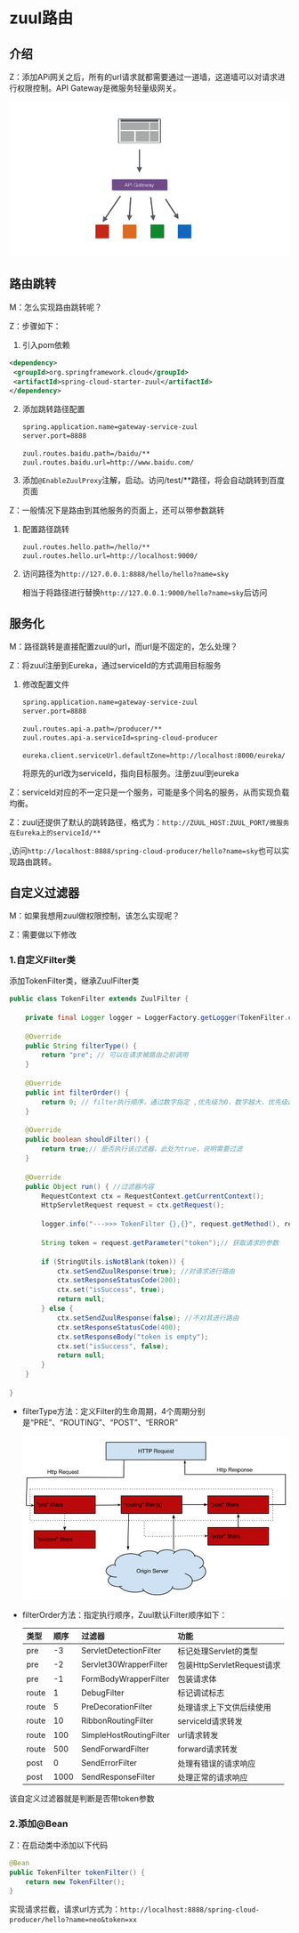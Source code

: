 # zuul路由

## 介绍

Z：添加APi网关之后，所有的url请求就都需要通过一道墙，这道墙可以对请求进行权限控制。API Gateway是微服务轻量级网关。   

   ![img](../imgs/g01.png)  

## 路由跳转   

M：怎么实现路由跳转呢？

Z：步骤如下：

1.  引入pom依赖

   ```xml
   <dependency>
   	<groupId>org.springframework.cloud</groupId>
   	<artifactId>spring-cloud-starter-zuul</artifactId>
   </dependency>
   ```

2. 添加跳转路径配置

   ```properties
   spring.application.name=gateway-service-zuul
   server.port=8888
   
   zuul.routes.baidu.path=/baidu/** 
   zuul.routes.baidu.url=http://www.baidu.com/
   ```

3. 添加``@EnableZuulProxy``注解，启动。访问/test/**路径，将会自动跳转到百度页面

Z：一般情况下是路由到其他服务的页面上，还可以带参数跳转

1. 配置路径跳转

   ```properties
   zuul.routes.hello.path=/hello/**
   zuul.routes.hello.url=http://localhost:9000/
   ```

2. 访问路径为``http://127.0.0.1:8888/hello/hello?name=sky``

   相当于将路径进行替换``http://127.0.0.1:9000/hello?name=sky``后访问  

## 服务化   

M：路径跳转是直接配置zuul的url，而url是不固定的，怎么处理？

Z：将zuul注册到Eureka，通过serviceId的方式调用目标服务

1. 修改配置文件

   ```properties
   spring.application.name=gateway-service-zuul
   server.port=8888
   
   zuul.routes.api-a.path=/producer/**
   zuul.routes.api-a.serviceId=spring-cloud-producer
   
   eureka.client.serviceUrl.defaultZone=http://localhost:8000/eureka/
   ```

   将原先的url改为serviceId，指向目标服务。注册zuul到eureka

Z：serviceId对应的不一定只是一个服务，可能是多个同名的服务，从而实现负载均衡。

Z：zuul还提供了默认的跳转路径，格式为：``http://ZUUL_HOST:ZUUL_PORT/微服务在Eureka上的serviceId/**``

,访问``http://localhost:8888/spring-cloud-producer/hello?name=sky``也可以实现路由跳转。   

## 自定义过滤器

M：如果我想用zuul做权限控制，该怎么实现呢？

Z：需要做以下修改

### 1.自定义Filter类

添加TokenFilter类，继承ZuulFilter类

```java
public class TokenFilter extends ZuulFilter {

    private final Logger logger = LoggerFactory.getLogger(TokenFilter.class);

    @Override
    public String filterType() {
        return "pre"; // 可以在请求被路由之前调用
    }

    @Override
    public int filterOrder() {
        return 0; // filter执行顺序，通过数字指定 ,优先级为0，数字越大，优先级越低
    }

    @Override
    public boolean shouldFilter() {
        return true;// 是否执行该过滤器，此处为true，说明需要过滤
    }

    @Override
    public Object run() { //过滤器内容
        RequestContext ctx = RequestContext.getCurrentContext();
        HttpServletRequest request = ctx.getRequest();

        logger.info("--->>> TokenFilter {},{}", request.getMethod(), request.getRequestURL().toString());

        String token = request.getParameter("token");// 获取请求的参数

        if (StringUtils.isNotBlank(token)) {
            ctx.setSendZuulResponse(true); //对请求进行路由
            ctx.setResponseStatusCode(200);
            ctx.set("isSuccess", true);
            return null;
        } else {
            ctx.setSendZuulResponse(false); //不对其进行路由
            ctx.setResponseStatusCode(400);
            ctx.setResponseBody("token is empty");
            ctx.set("isSuccess", false);
            return null;
        }
    }

}
```

- filterType方法：定义Filter的生命周期，4个周期分别是“PRE”、“ROUTING”、“POST”、“ERROR”

  ![](../imgs/z01.png)  

- filterOrder方法：指定执行顺序，Zuul默认Filter顺序如下：

  | 类型  | 顺序 | 过滤器                  | 功能                       |
  | ----- | ---- | ----------------------- | -------------------------- |
  | pre   | -3   | ServletDetectionFilter  | 标记处理Servlet的类型      |
  | pre   | -2   | Servlet30WrapperFilter  | 包装HttpServletRequest请求 |
  | pre   | -1   | FormBodyWrapperFilter   | 包装请求体                 |
  | route | 1    | DebugFilter             | 标记调试标志               |
  | route | 5    | PreDecorationFilter     | 处理请求上下文供后续使用   |
  | route | 10   | RibbonRoutingFilter     | serviceId请求转发          |
  | route | 100  | SimpleHostRoutingFilter | url请求转发                |
  | route | 500  | SendForwardFilter       | forward请求转发            |
  | post  | 0    | SendErrorFilter         | 处理有错误的请求响应       |
  | post  | 1000 | SendResponseFilter      | 处理正常的请求响应         |

该自定义过滤器就是判断是否带token参数

### 2.添加@Bean

Z：在启动类中添加以下代码

```java
@Bean
public TokenFilter tokenFilter() {
	return new TokenFilter();
}
```

实现请求拦截，请求url方式为：``http://localhost:8888/spring-cloud-producer/hello?name=neo&token=xx``  

